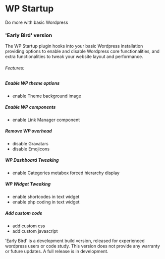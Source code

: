 # WP Startup 
Do more with basic Wordpress

### 'Early Bird' version

The WP Startup plugin hooks into your basic Wordpress installation providing options to enable and disable Wordpress core functionalities, and extra functionalities to tweak your website layout and performance. 


###### Features:

##### Enable WP theme options
- enable Theme background image

##### Enable WP components
- enable Link Manager component

##### Remove WP overhead
- disable Gravatars
- disable Emojicons

##### WP Dashboard Tweaking
- enable Categories metabox forced hierarchy display

##### WP Widget Tweaking
- enable shortcodes in text widget
- enable php coding in text widget

##### Add custom code
- add custom css
- add custom javascript

'Early Bird' is a development build version, released for experienced wordpress users or code study. This version does not provide any warranty or future updates. A full release is in development. 
